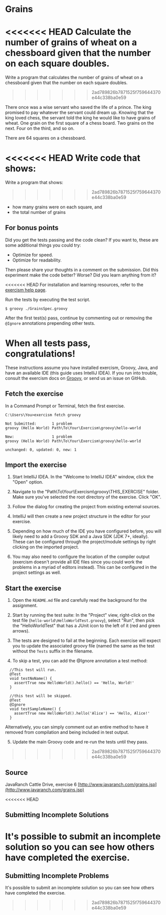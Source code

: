 # Grains

<<<<<<< HEAD
Calculate the number of grains of wheat on a chessboard given that the number
on each square doubles.
=======
Write a program that calculates the number of grains of wheat on a chessboard given that the number on each square doubles.
>>>>>>> 2ad789826b7871525f759644370e44c338ba0e59

There once was a wise servant who saved the life of a prince. The king
promised to pay whatever the servant could dream up. Knowing that the
king loved chess, the servant told the king he would like to have grains
of wheat. One grain on the first square of a chess board. Two grains on
the next. Four on the third, and so on.

There are 64 squares on a chessboard.

<<<<<<< HEAD
Write code that shows:
=======
Write a program that shows:
>>>>>>> 2ad789826b7871525f759644370e44c338ba0e59
- how many grains were on each square, and
- the total number of grains


## For bonus points

Did you get the tests passing and the code clean? If you want to, these
are some additional things you could try:

- Optimize for speed.
- Optimize for readability.

Then please share your thoughts in a comment on the submission. Did this
experiment make the code better? Worse? Did you learn anything from it?

<<<<<<< HEAD
For installation and learning resources, refer to the
[exercism help page](http://exercism.io/languages/groovy).

Run the tests by executing the test script.

```
$ groovy ./GrainsSpec.groovy
```

After the first test(s) pass, continue by commenting out or removing the `@Ignore` annotations prepending other tests.

When all tests pass, congratulations!
=======
These instructions assume you have installed exercism, Groovy, Java, and have an available IDE (this guide uses IntelliJ IDEA). If you run into trouble, consult the exercism docs on [Groovy](http://exercism.io/languages/groovy), or send us an issue on GitHub.

## Fetch the exercise

In a Command Prompt or Terminal, fetch the first exercise.

```
C:\Users\You>exercism fetch groovy

Not Submitted:       1 problem
groovy (Hello World) Path\To\Your\Exercism\groovy\hello-world

New:                 1 problem
groovy (Hello World) Path\To\Your\Exercism\groovy\hello-world

unchanged: 0, updated: 0, new: 1
```

## Import the exercise

1) Start IntelliJ IDEA. In the "Welcome to IntelliJ IDEA" window, click the "Open" option.

2) Navigate to the "Path\To\Your\Exercism\groovy\THIS_EXERCISE" folder.  Make sure you've selected the root directory of the exercise. Click "OK".

3) Follow the dialog for creating the project from existing external sources.

4) IntelliJ will then create a new project structure in the editor for your exercise.

5) Depending on how much of the IDE you have configured before, you will likely need to add a Groovy SDK and a Java SDK (JDK 7+, ideally). These can be configured through the project/module settings by right clicking on the imported project. 

6) You may also need to configure the location of the compiler output (exercism doesn't provide all IDE files since you could work the problems in a myriad of editors instead). This can be configured in the project settings as well. 

## Start the exercise

1) Open the `README.md` file and carefully read the background for the assignment.

2) Start by running the test suite: In the "Project" view, right-click on the test file (`hello-world\HelloWorldTest.groovy`), select "Run", then pick the "HelloWorldTest" that has a JUnit icon to the left of it (red and green arrows).

3) The tests are designed to fail at the beginning. Each exercise will expect you to update the associated groovy file (named the same as the test without the ````Tests```` suffix in the filename.

4) To skip a test, you can add the @Ignore annotation a test method:

````
  //This test will run.
  @Test
  void testNoName() {
    assertTrue new HelloWorld().hello() == 'Hello, World!'
  }

  //this test will be skipped.
  @Test
  @Ignore
  void testSampleName() {
    assertTrue new HelloWorld().hello('Alice') == 'Hello, Alice!'
  }
````

Alternatively, you can simply comment out an entire method to have it removed from compilation and being included in test output.

5) Update the main Groovy code and re-run the tests until they pass.
>>>>>>> 2ad789826b7871525f759644370e44c338ba0e59

## Source

JavaRanch Cattle Drive, exercise 6 [http://www.javaranch.com/grains.jsp](http://www.javaranch.com/grains.jsp)

<<<<<<< HEAD
## Submitting Incomplete Solutions
It's possible to submit an incomplete solution so you can see how others have completed the exercise.
=======
## Submitting Incomplete Problems
It's possible to submit an incomplete solution so you can see how others have completed the exercise.

>>>>>>> 2ad789826b7871525f759644370e44c338ba0e59
